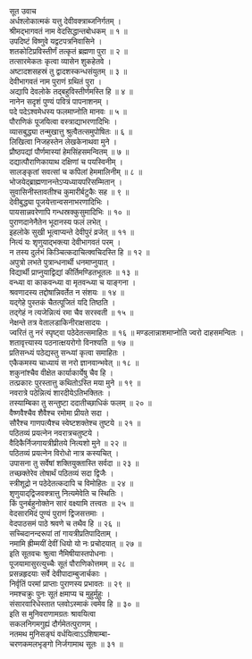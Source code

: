 सूत उवाच  
अर्धश्लोकात्मकं यत्तु देवीवक्त्राब्जनिर्गतम् ।  
श्रीमद्भागवतं नाम वेदसिद्धान्तबोधकम् ॥ १ ॥  
उपदिष्टं विष्णुवे यद्वटपत्रनिवासिने ।  
शतकोटिप्रविस्तीर्णं तत्कृतं ब्रह्मणा पुरा ॥ २ ॥  
तत्सारमेकतः कृत्वा व्यासेन शुकहेतवे ।  
अष्टादशसहस्रं तु द्वादशस्कन्धसंयुतम् ॥ ३ ॥  
देवीभागवतं नाम पुराणं ग्रथितं पुरा ।  
अद्यापि देवलोके तद्‌बहुविस्तीर्णमस्ति हि ॥ ४ ॥  
नानेन सदृशं पुण्यं पवित्रं पापनाशनम् ।  
पदे पदेऽश्वमेधस्य फलमाप्नोति मानवः ॥ ५ ॥  
पौराणिकं पूजयित्वा वस्त्राद्याभरणादिभिः ।  
व्यासबुद्ध्या तन्मुखात्तु श्रुत्वैतत्समुपोषितः ॥ ६ ॥  
लिखित्वा निजहस्तेन लेखकेनाथवा मुने ।  
प्रौष्ठपद्यां पौर्णमास्यां हेमसिंहसमन्वितम् ॥ ७ ॥  
दद्यात्पौराणिकायाथ दक्षिणां च पयस्विनीम् ।  
सालङ्‌कृतां सवत्सां च कपिलां हेममालिनीम् ॥ ८ ॥  
भोजयेद्ब्राह्मणानन्तेऽप्यध्यायपरिसम्मितान् ।  
सुवासिनीस्तावतीश्च कुमारीर्बटुकैः सह ॥ ९ ॥  
देवीबुद्ध्या पूजयेत्तान्वसनाभरणादिभिः ।  
पायसान्नवरेणापि गन्धस्रक्कुसुमादिभिः ॥ १० ॥  
पुराणदानेनैतेन भूदानस्य फलं लभेत् ।  
इहलोके सुखी भूत्वाप्यन्ते देवीपुरं व्रजेत् ॥ ११ ॥  
नित्यं यः शृणुयाद्भक्त्या देवीभागवतं परम् ।  
न तस्य दुर्लभं किञ्चित्कदाचित्क्वचिदस्ति हि ॥ १२ ॥  
अपुत्रो लभते पुत्रान्धनार्थी धनमाप्नुयात् ।  
विद्यार्थी प्राप्नुयाद्विद्यां कीर्तिमण्डितभूतलः ॥ १३ ॥  
वन्ध्या वा काकवन्ध्या वा मृतवन्ध्या च याङ्‌गना ।  
श्रवणादस्य तद्दोषान्निवर्तेत न संशयः ॥ १४ ॥  
यद्‌गेहे पुस्तकं चैतत्पूजितं यदि तिष्ठति ।  
तद्‌गेहं न त्यजेन्नित्यं रमा चैव सरस्वती ॥ १५ ॥  
नेक्षन्ते तत्र वेतालडाकिनीराक्षसादयः ।  
ज्वरितं तु नरं स्पृष्ट्वा पठेदेतत्समाहितः ॥ १६ ॥
मण्डलान्नाशमाप्नोति ज्वरो दाहसमन्वितः ।  
शतावृत्त्यास्य पठनात्क्षयरोगो विनश्यति ॥ १७ ॥  
प्रतिसन्ध्यं पठेद्यस्तु सन्ध्यां कृत्वा समाहितः ।  
एकैकमस्य चाध्यायं स नरो ज्ञानवान्भवेत् ॥ १८ ॥  
शकुनांश्चैव वीक्षेत कार्याकार्येषु चैव हि ।  
तत्प्रकारः पुरस्तात्तु कथितोऽस्ति मया मुने ॥ १९ ॥  
नवरात्रे पठेन्नित्यं शारदीयेऽतिभक्तितः ।  
तस्याम्बिका तु सन्तुष्टा ददातीच्छाधिकं फलम् ॥ २० ॥  
वैष्णवैश्चैव शैवैश्च रमोमा प्रीयते सदा ।  
सौरैश्च गाणपत्यैश्च स्वेष्टशक्तेश्च तुष्टये ॥ २१ ॥  
पठितव्यं प्रयत्नेन नवरात्रचतुष्टये ।  
वैदिकैर्निजगायत्रीप्रीतये नित्यशो मुने ॥ २२ ॥  
पठितव्यं प्रयत्नेन विरोधो नात्र कस्यचित् ।  
उपासना तु सर्वेषां शक्तियुक्तास्ति सर्वदा ॥ २३ ॥  
तच्छक्तेरेव तोषार्थं पठितव्यं सदा द्विजैः ।  
स्त्रीशूद्रो न पठेदेतत्कदापि च विमोहितः ॥ २४ ॥  
शृणुयाद्‌द्विजवक्त्रात्तु नित्यमेवेति च स्थितिः ।  
किं पुनर्बहुनोक्तेन सारं वक्ष्यामि तत्त्वतः ॥ २५ ॥  
वेदसारमिदं पुण्यं पुराणं द्विजसत्तमाः ।  
वेदपाठसमं पाठे श्रवणे च तथैव हि ॥ २६ ॥  
सच्चिदानन्दरूपां तां गायत्रीप्रतिपादिताम् ।  
नमामि ह्रीम्मयीं देवीं धियो यो नः प्रचोदयात् ॥ २७ ॥  
इति सूतवचः श्रुत्वा नैमिषीयास्तपोधनाः ।  
पूजयामासुरत्युच्चैः सूतं पौराणिकोत्तमम् ॥ २८ ॥  
प्रसन्नहृदयाः सर्वे देवीपादाम्बुजार्चकाः ।  
निर्वृतिं परमां प्राप्ताः पुराणस्य प्रभावतः ॥ २९ ॥  
नमश्चक्रुः पुनः सूतं क्षमाप्य च मुहुर्मुहुः ।  
संसारवारिधेस्तात प्लवोऽस्माकं त्वमेव हि ॥ ३० ॥  
इति स मुनिवराणामग्रतः श्रावयित्वा  
     सकलनिगमगुह्यं दौर्गमेतत्पुराणम् ।  
नतमथ मुनिसङ्‌घं वर्धयित्वाऽऽशिषाम्बा-  
     चरणकमलभृङ्‌गो निर्जगामाथ सूतः ॥ ३१ ॥
